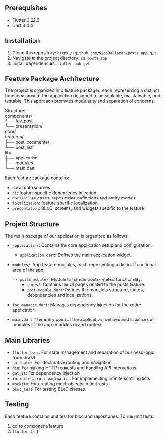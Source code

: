 ## Prerequisites
- Flutter 3.22.3
- Dart 3.4.4

## Installation

1. Clone this repository: 
    `https://github.com/NicoBallaman/posts_app.git`
2. Navigate to the project directory:
    `cd posts_app`
3. Install dependencies:
    `flutter pub get`


## Feature Package Architecture

The project is organized into feature packages, each representing a distinct functional area of the application designed to be scalable, maintainable, and testable. This approach promotes modularity and separation of concerns.

Structure:
<br>
components/
<br>
└── fav_post
<br>
    └── presentation/
<br>
core/
<br>
features/
<br>
├── post_comments/
<br>
└── post_list/
<br>
lib/
<br>
├── application
<br>
├── modules
<br>
└── main.dart

Each feature package contains:
- `data`:  data sources
- `di`:  feature specific dependency injection
- `domain`: Use cases, repositories definitions and entity models
- `localization`: feature specific localization
- `presentation`: BLoC, screens, and widgets specific to the feature

## Project Structure

The main package of our application is organized as follows:
- `application/`: Contains the core application setup and configuration.
    - `application.dart`: Defines the main application widget.

- `modules/`: App feature modules, each representing a distinct functional area of the app.
  - `posts_module/`: Module to handle posts-related functionality.
    - `pages/`: Contains the UI pages related to the posts feature.
    - `post_module.dart`: Defines the module's structure, routes, dependencies and localizations.

- `ioc_manager.dart`: Manages dependency injection for the entire application.

- `main.dart`: The entry point of the application, defines and initializes all modules of the app (modules di and routes)



## Main Libraries

- `flutter_bloc`: For state management and separation of business logic from the UI
- `go_router`: For declarative routing and navigation
- `dio`: For making HTTP requests and handling API interactions
- `get_it`: For dependency injection
- `infinite_scroll_pagination`: For implementing infinite scrolling lists
- `mockito`: For creating mock objects in unit tests
- `bloc_test`: For testing BLoC classes

## Testing

Each feature contains unit test for bloc and repositories. To run unit tests:
1. cd to component/feature
2. `flutter test`
